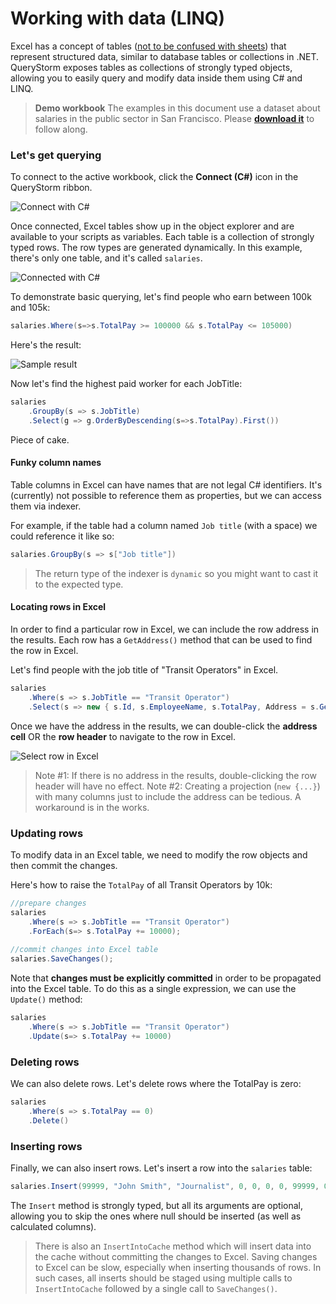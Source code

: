 # Working with data (LINQ)
Excel has a concept of tables ([not to be confused with sheets](http://www.contextures.com/xlExcelTable01.html "Excel tables overview")) that represent structured data, similar to database tables or collections in .NET. QueryStorm exposes tables as collections of strongly typed objects, allowing you to easily query and modify data inside them using C# and LINQ.

> **Demo workbook**
> The examples in this document use a dataset about salaries in the public sector in San Francisco. Please **[download it](https://www.querystorm.com/downloads/salaries_sf.xlsx "Salaries in San Francisco dataset")** to follow along.

### Let's get querying
To connect to the active workbook, click the **Connect (C#)** icon in the QueryStorm ribbon.

![Connect with C#](https://i.imgur.com/GYMfRJA.png)

Once connected, Excel tables show up in the object explorer and are available to your scripts as variables. Each table is a collection of strongly typed rows. The row types are generated dynamically. In this example, there's only one table, and it's called `salaries`.

![Connected with C#](https://i.imgur.com/FQoRvi1.png)

To demonstrate basic querying, let's find people who earn between 100k and 105k:

``` C#
salaries.Where(s=>s.TotalPay >= 100000 && s.TotalPay <= 105000)
``` 

Here's the result:

![Sample result](https://i.imgur.com/xAZdx0w.png)

Now let's find the highest paid worker for each JobTitle:

``` C#
salaries
	.GroupBy(s => s.JobTitle)
	.Select(g => g.OrderByDescending(s=>s.TotalPay).First())
```  
Piece of cake.

#### Funky column names
Table columns in Excel can have names that are not legal C# identifiers. It's (currently) not possible to reference them as properties, but we can access them via indexer. 

For example, if the table had a column named `Job title` (with a space) we could reference it like so:

``` C#
salaries.GroupBy(s => s["Job title"])
``` 

> The return type of the indexer is `dynamic` so you might want to cast it to the expected type. 

#### Locating rows in Excel
In order to find a particular row in Excel, we can include the row address in the results. Each row has a `GetAddress()` method that can be used to find the row in Excel.

Let's find people with the job title of "Transit Operators" in Excel.

``` C#
salaries
	.Where(s => s.JobTitle == "Transit Operator")
	.Select(s => new { s.Id, s.EmployeeName, s.TotalPay, Address = s.GetAddress()})//include Address as a property
```

Once we have the address in the results, we can double-click the **address cell** OR the **row header** to navigate to the row in Excel.

![Select row in Excel](https://i.imgur.com/J9QxBIT.png)

> Note #1: If there is no address in the results, double-clicking the row header will have no effect.
> Note #2: Creating a projection (`new {...}`) with many columns just to include the address can be tedious. A workaround is in the works.

### Updating rows
To modify data in an Excel table, we need to modify the row objects and then commit the changes.

Here's how to raise the `TotalPay` of all Transit Operators by 10k:

``` C#
//prepare changes
salaries
	.Where(s => s.JobTitle == "Transit Operator")
	.ForEach(s=> s.TotalPay += 10000);
	
//commit changes into Excel table
salaries.SaveChanges();
```

Note that **changes must be explicitly committed** in order to be propagated into the Excel table. To do this as a single expression, we can use the `Update()` method:

``` C#
salaries
	.Where(s => s.JobTitle == "Transit Operator")
	.Update(s=> s.TotalPay += 10000)
```

### Deleting rows
We can also delete rows. Let's delete rows where the TotalPay is zero:

``` C#
salaries
	.Where(s => s.TotalPay == 0)
	.Delete()
```
 
### Inserting rows
Finally, we can also insert rows. Let's insert a row into the `salaries` table:

``` C#
salaries.Insert(99999, "John Smith", "Journalist", 0, 0, 0, 0, 99999, 0, 2017, null, "San Francisco", "PT");
```

The `Insert` method is strongly typed, but all its arguments are optional, allowing you to skip the ones where null should be inserted (as well as calculated columns).

> There is also an `InsertIntoCache` method which will insert data into the cache without committing the changes to Excel. Saving changes to Excel can be slow, especially when inserting thousands of rows. In such cases, all inserts should be staged using multiple calls to `InsertIntoCache` followed by a single call to `SaveChanges()`.  

